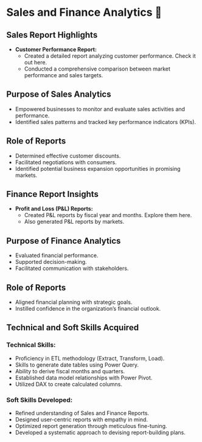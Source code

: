 # Sales and Finance Analytics 🚀

## Sales Report Highlights
- **Customer Performance Report:**
  - Created a detailed report analyzing customer performance. Check it out here.
  - Conducted a comprehensive comparison between market performance and sales targets.

## Purpose of Sales Analytics
- Empowered businesses to monitor and evaluate sales activities and performance.
- Identified sales patterns and tracked key performance indicators (KPIs).

## Role of Reports
- Determined effective customer discounts.
- Facilitated negotiations with consumers.
- Identified potential business expansion opportunities in promising markets.

## Finance Report Insights
- **Profit and Loss (P&L) Reports:**
  - Created P&L reports by fiscal year and months. Explore them here.
  - Also generated P&L reports by markets.

## Purpose of Finance Analytics
- Evaluated financial performance.
- Supported decision-making.
- Facilitated communication with stakeholders.

## Role of Reports
- Aligned financial planning with strategic goals.
- Instilled confidence in the organization’s financial outlook.

## Technical and Soft Skills Acquired
### Technical Skills:
- Proficiency in ETL methodology (Extract, Transform, Load).
- Skills to generate date tables using Power Query.
- Ability to derive fiscal months and quarters.
- Established data model relationships with Power Pivot.
- Utilized DAX to create calculated columns.

### Soft Skills Developed:
- Refined understanding of Sales and Finance Reports.
- Designed user-centric reports with empathy in mind.
- Optimized report generation through meticulous fine-tuning.
- Developed a systematic approach to devising report-building plans.
